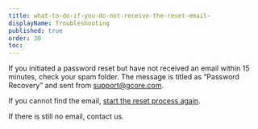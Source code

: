 ```yaml
---
title: what-to-do-if-you-do-not-receive-the-reset-email-
displayName: Troubleshooting
published: true
order: 30
toc:
---
```

If you initiated a password reset but have not received an email within 15 minutes, check your spam folder. The message is titled as “Password Recovery” and sent from [support@gcore.com](mailto:support@gcore.com).

If you cannot find the email, [start the reset process again](https://auth.gcorelabs.com/login/forgot-password).

If there is still no email, contact us.